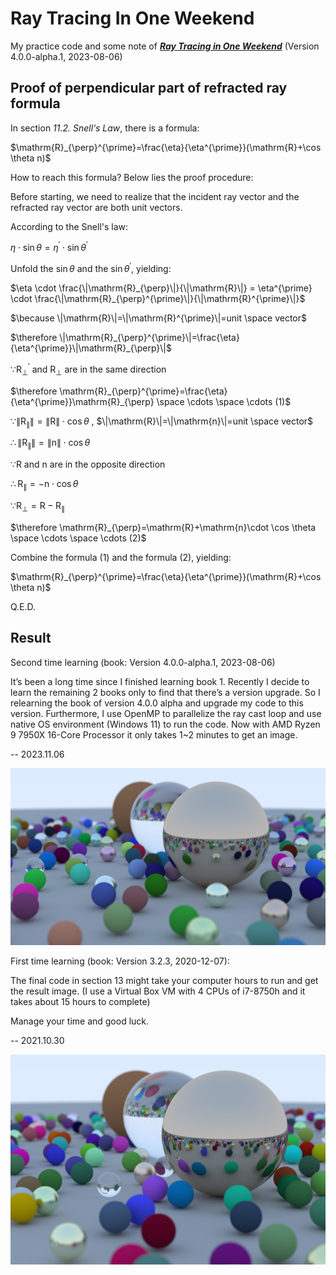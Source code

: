 # Ray Tracing In One Weekend

My practice code and some note of [**_Ray Tracing in One Weekend_**](https://raytracing.github.io/books/RayTracingInOneWeekend.html) (Version 4.0.0-alpha.1, 2023-08-06)

## Proof of perpendicular part of refracted ray formula

In section _11.2. Snell‘s Law_, there is a formula:

$\mathrm{R}_{\perp}^{\prime}=\frac{\eta}{\eta^{\prime}}(\mathrm{R}+\cos \theta n)$

How to reach this formula? Below lies the proof procedure:

Before starting, we need to realize that the incident ray vector and the refracted ray vector are both unit vectors.

According to the Snell's law:

$\eta \cdot \sin \theta=\eta^{\prime} \cdot \sin \theta^{\prime}$

Unfold the $\sin \theta$ and the $\sin\theta^{\prime}$, yielding:

$\eta \cdot \frac{\|\mathrm{R}_{\perp}\|}{\|\mathrm{R}\|} = \eta^{\prime} \cdot \frac{\|\mathrm{R}_{\perp}^{\prime}\|}{\|\mathrm{R}^{\prime}\|}$

$\because \|\mathrm{R}\|=\|\mathrm{R}^{\prime}\|=unit \space vector$

$\therefore \|\mathrm{R}_{\perp}^{\prime}\|=\frac{\eta}{\eta^{\prime}}\|\mathrm{R}_{\perp}\|$

$\because \mathrm{R}_{\perp}^{\prime}$ and $\mathrm{R}_{\perp}$ are in the same direction

$\therefore \mathrm{R}_{\perp}^{\prime}=\frac{\eta}{\eta^{\prime}}\mathrm{R}_{\perp} \space \cdots \space \cdots (1)$

$\because \|\mathrm{R}_{\parallel}\|=\|\mathrm{R}\| \cdot \cos \theta$ , $\|\mathrm{R}\|=\|\mathrm{n}\|=unit \space vector$

$\therefore \|\mathrm{R}_{\parallel}\|=\|\mathrm{n}\| \cdot \cos \theta$

$\because \mathrm{R}$ and $\mathrm{n}$ are in the opposite direction

$\therefore \mathrm{R}_{\parallel}=-\mathrm{n} \cdot \cos \theta$

$\because \mathrm{R}_{\perp}=\mathrm{R}-\mathrm{R}_{\parallel}$

$\therefore \mathrm{R}_{\perp}=\mathrm{R}+\mathrm{n}\cdot \cos \theta \space \cdots \space \cdots (2)$

Combine the formula (1) and the formula (2), yielding:

$\mathrm{R}_{\perp}^{\prime}=\frac{\eta}{\eta^{\prime}}(\mathrm{R}+\cos \theta n)$

Q.E.D.



## Result

Second time learning (book: Version 4.0.0-alpha.1, 2023-08-06)

It’s been a long time since I finished learning book 1. Recently I decide to learn the remaining 2 books only to find that there’s a version upgrade. So I relearning the book of version 4.0.0 alpha and upgrade my code to this version. Furthermore, I use OpenMP to parallelize the ray cast loop and use native OS environment (Windows 11) to run the code. Now with AMD Ryzen 9 7950X 16-Core Processor it only takes 1~2 minutes to get an image.

-- 2023.11.06

![image_4_0_0_alpha1](./image_4_0_0_alpha1.png)



First time learning (book: Version 3.2.3, 2020-12-07):

The final code in section 13 might take your computer hours to run and get the result image. (I use a Virtual Box VM with 4 CPUs of i7-8750h and it takes about 15 hours to complete)

Manage your time and good luck.

-- 2021.10.30

![image_3_2_3](./image_3_2_3.png)
